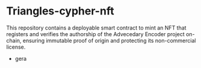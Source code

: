# Triangles-cypher-nft
This repository contains a deployable smart contract to mint an NFT that registers and verifies the authorship of the Advecedary Encoder project on-chain, ensuring immutable proof of origin and protecting its non-commercial license.








- gera